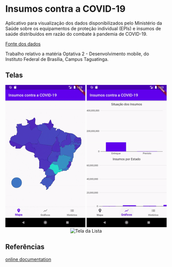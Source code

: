 # Insumos contra a COVID-19

Aplicativo para visualização dos dados disponibilizados pelo Ministério da Saúde sobre os equipamentos de proteção individual (EPIs) e insumos de saúde distribuídos em razão do combate à pandemia de COVID-19.

[Fonte dos dados](https://dados.gov.br/dataset/distribuicao-de-equipamentos-de-protecao-individual-e-insumos-covid-19)

Trabalho relativo a matéria Optativa 2 - Desenvolvimento mobile, do Instituto Federal de Brasília, Campus Taguatinga.

## Telas

<div align=center>
    <img alt="Tela do Mapa" src="repo_files/gifs/map.gif" width="250" />
    <img alt="Tela dos Gráficos" src="repo_files/gifs/charts.gif" width="250" />
    <img alt="Tela da Lista" src="repo_files/gifs/list.gif" width="250" />
</div>

## Referências

[online documentation](https://flutter.dev/docs)